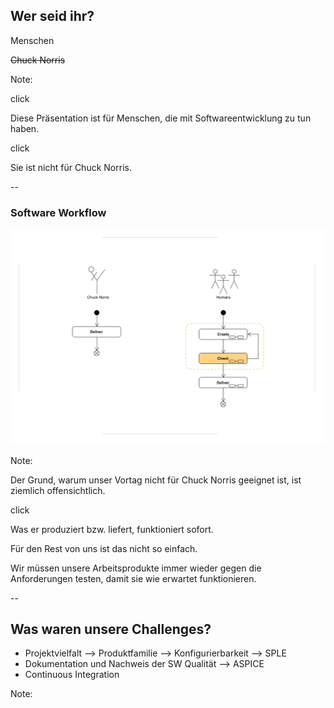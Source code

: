 ## Wer seid ihr?

Menschen <!-- .element: class="fragment" -->

~~Chuck Norris~~ <!-- .element: class="fragment" -->

Note:

click

Diese Präsentation ist für Menschen, die mit Softwareentwicklung zu tun haben.

click

Sie ist nicht für Chuck Norris.

--

### Software Workflow

![Chuck](images/chuck_norris_vs_humans.png) <!-- .element width="80%" class="fragment" -->

Note:

Der Grund, warum unser Vortag nicht für Chuck Norris geeignet ist, ist ziemlich offensichtlich.

click

Was er produziert bzw. liefert, funktioniert sofort.

Für den Rest von uns ist das nicht so einfach.

Wir müssen unsere Arbeitsprodukte immer wieder gegen die Anforderungen testen, damit sie wie erwartet funktionieren.

--

## Was waren unsere Challenges?

* Projektvielfalt --> Produktfamilie --> Konfigurierbarkeit --> SPLE
* Dokumentation und Nachweis der SW Qualität --> ASPICE
* Continuous Integration

Note:

